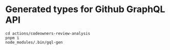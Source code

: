# Generated types for Github GraphQL API

```
cd actions/codeowners-review-analysis
pnpm i
node_modules/.bin/gql-gen
```
